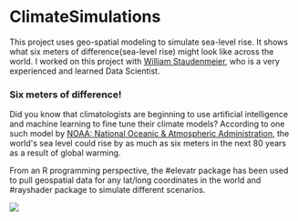 # ClimateSimulations
This project uses geo-spatial modeling to simulate sea-level rise. It shows what six meters of difference(sea-level rise) might look like across the world.
I worked on this project with [William Staudenmeier](https://github.com/WilliamStaudenmeier), who is a very experienced and learned Data Scientist. 

### Six meters of difference!
Did you know that climatologists are beginning to use artificial intelligence and machine learning to fine tune their climate models? According to one such model by [NOAA: National Oceanic & Atmospheric Administration](https://coast.noaa.gov/digitalcoast/tools/slr.html), the world's sea level could rise by as much as six meters in the next 80 years as a result of global warming.

From an R programming perspective, the #elevatr package has been used to pull geospatial data for any lat/long coordinates in the world and #rayshader package to simulate different scenarios.

![](https://github.com/krishangi-deka/ClimateSimulations/blob/master/SeaLevelRise.gif)
